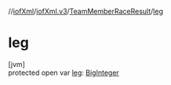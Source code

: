 //[iofXml](../../../index.md)/[iofXml.v3](../index.md)/[TeamMemberRaceResult](index.md)/[leg](leg.md)

# leg

[jvm]\
protected open var [leg](leg.md): [BigInteger](https://docs.oracle.com/javase/8/docs/api/java/math/BigInteger.html)
